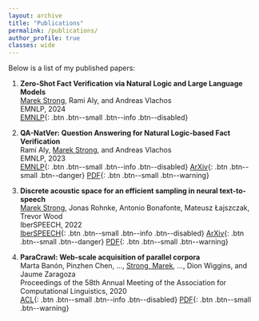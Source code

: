 ```yaml
---
layout: archive
title: "Publications"
permalink: /publications/
author_profile: true
classes: wide
---
```


Below is a list of my published papers:


1. **Zero-Shot Fact Verification via Natural Logic and Large Language Models**\
    <u>Marek Strong</u>, Rami Aly, and Andreas Vlachos\
    EMNLP, 2024\
    [EMNLP](#link){: .btn .btn--small .btn--info .btn--disabled}

2. **QA-NatVer: Question Answering for Natural Logic-based Fact Verification**\
    Rami Aly, <u>Marek Strong</u>, and Andreas Vlachos\
    EMNLP, 2023\
    [EMNLP](#link){: .btn .btn--small .btn--info .btn--disabled}
    [ArXiv](https://arxiv.org/abs/2310.14198){: .btn .btn--small .btn--danger}
    [PDF](https://arxiv.org/pdf/2310.14198){: .btn .btn--small .btn--warning}

3. **Discrete acoustic space for an efficient sampling in neural text-to-speech**\
    <u>Marek Strong</u>, Jonas Rohnke, Antonio Bonafonte, Mateusz Łajszczak, Trevor Wood\
    IberSPEECH, 2022\
    [IberSPEECH](#link){: .btn .btn--small .btn--info .btn--disabled}
    [ArXiv](https://arxiv.org/abs/2110.12539){: .btn .btn--small .btn--danger}
    [PDF](https://arxiv.org/pdf/2110.12539.pdf){: .btn .btn--small .btn--warning}

4. **ParaCrawl: Web-scale acquisition of parallel corpora**\
    Marta Banón, Pinzhen Chen, ..., <u>Strong, Marek</u>, ..., Dion Wiggins, and Jaume Zaragoza\
    Proceedings of the 58th Annual Meeting of the Association for Computational Linguistics, 2020\
    [ACL](#link){: .btn .btn--small .btn--info .btn--disabled}
    [PDF](https://aclanthology.org/2020.acl-main.417.pdf){: .btn .btn--small .btn--warning}
